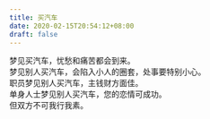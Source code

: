 ```yaml
---
title: 买汽车
date: 2020-02-15T20:54:12+08:00
draft: false
---
```


梦见买汽车，忧愁和痛苦都会到来。<br>
梦见别人买汽车，会陷入小人的圈套，处事要特别小心。<br>
职员梦见别人买汽车，主钱财方面佳。<br>
单身人士梦见别人买汽车，您的恋情可成功。<br>
但双方不可我行我素。<br>
